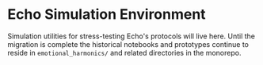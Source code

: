 # Echo Simulation Environment

Simulation utilities for stress-testing Echo's protocols will live here.  Until
the migration is complete the historical notebooks and prototypes continue to
reside in `emotional_harmonics/` and related directories in the monorepo.
